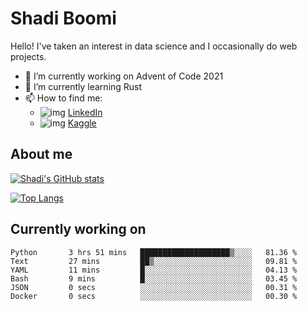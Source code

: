 # Shadi Boomi

Hello! I've taken an interest in data science and I occasionally do web projects.

- 🔭 I’m currently working on Advent of Code 2021
- 🌱 I’m currently learning Rust
- 📫 How to find me: 
  - ![img](https://www.linkedin.com/favicon.ico) [LinkedIn](https://www.linkedin.com/in/shadiboomi/)
  - ![img](https://www.kaggle.com/static/images/favicon.ico) [Kaggle](https://www.kaggle.com/sboomi)

##  About me

[![Shadi's GitHub stats](https://github-readme-stats.vercel.app/api?username=sboomi&show_icons=true&theme=radical)](https://github.com/anuraghazra/github-readme-stats)

[![Top Langs](https://github-readme-stats.vercel.app/api/top-langs/?username=sboomi&layout=compact&theme=default)](https://github.com/anuraghazra/github-readme-stats)

## Currently working on

<!--START_SECTION:waka-->

```text
Python       3 hrs 51 mins   ████████████████████▒░░░░   81.36 %
Text         27 mins         ██▒░░░░░░░░░░░░░░░░░░░░░░   09.81 %
YAML         11 mins         █░░░░░░░░░░░░░░░░░░░░░░░░   04.13 %
Bash         9 mins          █░░░░░░░░░░░░░░░░░░░░░░░░   03.45 %
JSON         0 secs          ░░░░░░░░░░░░░░░░░░░░░░░░░   00.31 %
Docker       0 secs          ░░░░░░░░░░░░░░░░░░░░░░░░░   00.30 %
```

<!--END_SECTION:waka-->
